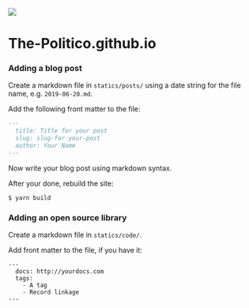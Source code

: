 ![](https://www.politico.com/interactives/cdn/images/badge.svg)

# The-Politico.github.io

### Adding a blog post

Create a markdown file in `statics/posts/` using a date string for the file name, e.g. `2019-06-20.md`.

Add the following front matter to the file:

```markdown
---
  title: Title for your post
  slug: slug-for-your-post
  author: Your Name
---
```

Now write your blog post using markdown syntax.

After your done, rebuild the site:

```
$ yarn build
```

### Adding an open source library

Create a markdown file in `statics/code/`.

Add front matter to the file, if you have it:

```
---
  docs: http://yourdocs.com
  tags:
    - A tag
    - Record linkage
---
```
